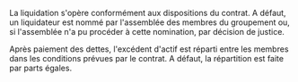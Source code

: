 La liquidation s'opère conformément aux dispositions du contrat. A défaut, un liquidateur est nommé par l'assemblée des membres du groupement ou, si l'assemblée n'a pu procéder à cette nomination, par décision de justice.

Après paiement des dettes, l'excédent d'actif est réparti entre les membres dans les conditions prévues par le contrat. A défaut, la répartition est faite par parts égales.
